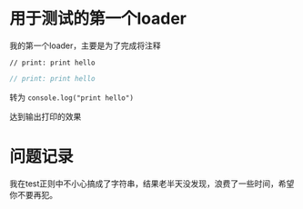 # 用于测试的第一个loader

我的第一个loader，主要是为了完成将注释

`// print: print hello`

```javascript
// print: print hello
```

转为 `console.log("print hello")`

达到输出打印的效果

# 问题记录

我在test正则中不小心搞成了字符串，结果老半天没发现，浪费了一些时间，希望你不要再犯。
